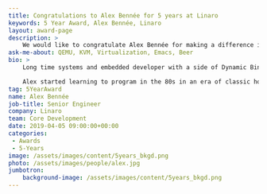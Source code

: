 ```yaml
---
title: Congratulations to Alex Bennée for 5 years at Linaro
keywords: 5 Year Award, Alex Bennée, Linaro
layout: award-page
description: >
    We would like to congratulate Alex Bennée for making a difference in open source at Linaro for 5 years.
ask-me-about: QEMU, KVM, Virtualization, Emacs, Beer
bio: >
    Long time systems and embedded developer with a side of Dynamic Binary Translation.

    Alex started learning to program in the 80s in an era of classic home computers that allowed you to get down and dirty at the system level. After graduating with a degree in Chemistry he's worked on a variety of projects including Fruit Machines, Line Cards, CCTV recorders and point-to-multipoint wireless microwave systems. Since the turn of the century his primary focus has been working with FLOSS platforms, especially Linux. An alumni of Transitive he has a broad experience of cross-platform virtualization as well as a strong background in telecommunications and networking. A keen Emacs user he will happily answer questions and proselytise for the One True Editor (tm).
tag: 5YearAward
name: Alex Bennée
job-title: Senior Engineer
company: Linaro
team: Core Development
date: 2019-04-05 09:00:00+00:00
categories:
 - Awards
 - 5-Years
image: /assets/images/content/5years_bkgd.png
photo: /assets/images/people/alex.jpg
jumbotron:
    background-image: /assets/images/content/5years_bkgd.png
---
```

